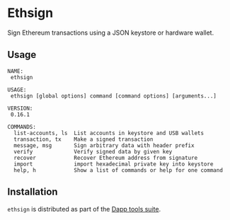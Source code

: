 # Ethsign

Sign Ethereum transactions using a JSON keystore or hardware wallet.

## Usage

```
NAME:
 ethsign

USAGE:
 ethsign [global options] command [command options] [arguments...]

VERSION:
 0.16.1

COMMANDS:
  list-accounts, ls  List accounts in keystore and USB wallets
  transaction, tx    Make a signed transaction
  message, msg       Sign arbitrary data with header prefix
  verify             Verify signed data by given key
  recover            Recover Ethereum address from signature
  import             import hexadecimal private key into keystore
  help, h            Show a list of commands or help for one command

```
## Installation

`ethsign` is distributed as part of the [Dapp tools suite](../../README.md).
